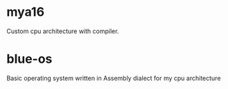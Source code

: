 # mya16
Custom cpu architecture with compiler.

# blue-os
Basic operating system written in Assembly dialect for my cpu architecture

